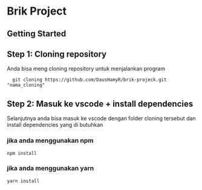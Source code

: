 # Brik Project
## Getting Started
## Step 1: Cloning repository
Anda bisa meng cloning repository untuk menjalankan program

```
  git cloning https://github.com/DausHamyR/brik-projeck.git "nama_cloning"
```

## Step 2: Masuk ke vscode + install dependencies
Selanjutnya anda bisa masuk ke vscode dengan folder cloning tersebut dan install dependencies yang di butuhkan

### jika anda menggunakan npm
```
npm install
```
### jika anda menggunakan yarn
``` 
yarn install
```
